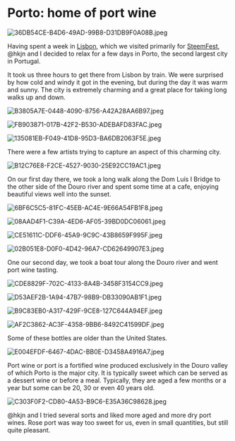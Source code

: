 # Porto: home of port wine

![36DB54CE-B4D6-49AD-99B8-D31DB9F0A08B.jpeg](https://steemitimages.com/DQma8ADWBba3xGzRciMACXwYoCKkuFKiLfmw6MUosVj1QCB/36DB54CE-B4D6-49AD-99B8-D31DB9F0A08B.jpeg)

Having spent a week in [Lisbon](https://steemit.com/travel/@arunaelentari/lisbon-san-francisco-s-older-sister), which we visited primarily for [SteemFest](https://steemit.com/steemfest/@arunaelentari/steemfest-in-lisbon-a-crazy-five-day-long-party), @hkjn and I decided to relax for a few days in Porto, the second largest city in Portugal. 

It took us three hours to get there from Lisbon by train. We were surprised by how cold and windy it got in the evening, but during the day it was warm and sunny. The city is extremely charming and a great place for taking long walks up and down. 

![B3805A7E-0448-4090-8756-A42A28AA6B97.jpeg](https://steemitimages.com/DQmWU3qGhq7XDeH9BJNo7nbKwVkQEMgDvfo1nG5sdddk3da/B3805A7E-0448-4090-8756-A42A28AA6B97.jpeg)

![FB903871-017B-42F2-B530-ADEBAFD83FAC.jpeg](https://steemitimages.com/DQmcmfWfQq8kswhSLxNkpgFBuX9Y7CRdS6HHrhz5Yztz1im/FB903871-017B-42F2-B530-ADEBAFD83FAC.jpeg)

![135081EB-F049-41D8-95D3-BA6DB2063F5E.jpeg](https://steemitimages.com/DQmcsUzTyRXQehrrSTHR3thCGGJXsiSiLRRt1eKjcN5tx5w/135081EB-F049-41D8-95D3-BA6DB2063F5E.jpeg)

There were a few artists trying to capture an aspect of this charming city.

![B12C76E8-F2CE-4527-9030-25E92CC19AC1.jpeg](https://steemitimages.com/DQmVFEsfjCiE7Ebd76V6raEyMygGvVBoLJtFzrxMsQs65bW/B12C76E8-F2CE-4527-9030-25E92CC19AC1.jpeg)

On our first day there, we took a long walk along the Dom Luís I Bridge to the other side of the Douro river and spent some time at a cafe, enjoying beautiful views well into the sunset.

![6BF6C5C5-81FC-45EB-AC4E-9E66A54FB1F8.jpeg](https://steemitimages.com/DQmXtTNcEtgXo6oA8yB5gcQ5be69DvLDJTB4TD86NS6MMts/6BF6C5C5-81FC-45EB-AC4E-9E66A54FB1F8.jpeg)

![08AAD4F1-C39A-4ED6-AF05-39BD0DC06061.jpeg](https://steemitimages.com/DQmSftNmFqtcVv8VvbqKaWUReT8i3tCsG6fqpNinxL3faVs/08AAD4F1-C39A-4ED6-AF05-39BD0DC06061.jpeg)

![CE51611C-DDF6-45A9-9C9C-43B8659F995F.jpeg](https://steemitimages.com/DQmbs9RRPRxDs4pjJybM1R4oARd6L95hdzf3HzZg2G1VTnr/CE51611C-DDF6-45A9-9C9C-43B8659F995F.jpeg)

![02B051E8-D0F0-4D42-96A7-CD62649907E3.jpeg](https://steemitimages.com/DQmRhK3F5ufpGfVwk5ezMgzYJnDnKMzg3JoGxmy9rpDpSkd/02B051E8-D0F0-4D42-96A7-CD62649907E3.jpeg)

One our second day, we took a boat tour along the Douro river and went port wine tasting. 

![CDE8829F-702C-4133-8A4B-3458F3154CC9.jpeg](https://steemitimages.com/DQmQZ82U2hwnsA1CXpQ1gzmY8PqbgxKKJpsMpMdNZnBUFrk/CDE8829F-702C-4133-8A4B-3458F3154CC9.jpeg)

![D53AEF2B-1A94-47B7-98B9-DB33090AB1F1.jpeg](https://steemitimages.com/DQmaPzL28xFEVoEz3bpJc4RJqEyRyFwRZMsX6bR23nzBETg/D53AEF2B-1A94-47B7-98B9-DB33090AB1F1.jpeg)

![B9C83EB0-A317-429F-9CE8-127C644A94EF.jpeg](https://steemitimages.com/DQmaNSrFGqdHZincd8bLtp9NRXmoSZBiFyzzVKeQuHZhtiN/B9C83EB0-A317-429F-9CE8-127C644A94EF.jpeg)

![AF2C3862-AC3F-4358-9BB6-8492C41599DF.jpeg](https://steemitimages.com/DQmVH4Q8a1NXpwXAdXbaRtC4ScVUwneqdHqeYeaMGX9AX6K/AF2C3862-AC3F-4358-9BB6-8492C41599DF.jpeg)

Some of these bottles are older than the United States.

![E004EFDF-6467-4DAC-BB0E-D3458A4916A7.jpeg](https://steemitimages.com/DQmUPekALUD8XmW8Yb7r9fTRrJNmNxJJdbap3kJ4DHKpMP6/E004EFDF-6467-4DAC-BB0E-D3458A4916A7.jpeg)

Port wine or port is a fortified wine produced exclusively in the Douro valley of which Porto is the major city. It is typically sweet which can be served as a dessert wine or before a meal. Typically, they are aged a few months or a year but some can be 20, 30 or even 40 years old. 

![C303F0F2-CD80-4A53-B9C6-E35A36C98628.jpeg](https://steemitimages.com/DQmP9ed9HTD4r95Mw9ks11b86mrmSvXYbTc8ZqG2emZGXe8/C303F0F2-CD80-4A53-B9C6-E35A36C98628.jpeg)


@hkjn and I tried several sorts and liked more aged and more dry port wines. Rose port was way too sweet for us, even in small quantities, but still quite pleasant. 

